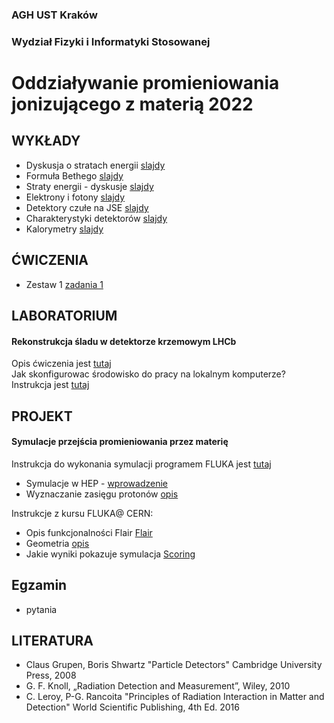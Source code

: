 ### AGH UST Kraków
### Wydział Fizyki i Informatyki Stosowanej
# Oddziaływanie promieniowania jonizującego z materią 2022

## WYKŁADY
- Dyskusja o stratach energii [slajdy](/FILES/opjzm_w1.pdf)
- Formuła Bethego  [slajdy](/FILES/opjzm_w2_2022.pdf)
- Straty energii - dyskusje [slajdy](/FILES/opjzm_w3_2022.pdf)
- Elektrony i fotony [slajdy](/FILES/opjzm_w4_2022.pdf)
- Detektory czułe na JSE [slajdy](/FILES/opjzm_w5.pdf)
- Charakterystyki detektorów [slajdy](/FILES/opjzm_w7.pdf)
- Kalorymetry [slajdy](/FILES/opjzm_w8.pdf)

## ĆWICZENIA 
- Zestaw 1  [zadania 1 ](/FILES/problemy_2022_1.pdf)

## LABORATORIUM  

#### Rekonstrukcja śladu w detektorze krzemowym LHCb
Opis ćwiczenia jest [tutaj](/FILES/velo_opis_2022.pdf) <br>
Jak skonfigurowac środowisko do pracy na lokalnym komputerze? Instrukcja jest [tutaj](https://agile.fis.agh.edu.pl/confluence/pages/viewpage.action?pageId=28837229)

## PROJEKT

#### Symulacje przejścia promieniowania przez materię 
Instrukcja do wykonania symulacji programem FLUKA jest [tutaj](https://agnieszkamucha.github.io/OPJzM/) <br>
- Symulacje w HEP - [wprowadzenie](/FILES/Simulation_intro.pdf)
- Wyznaczanie zasięgu protonów [opis](/FILES/opjzm_lab_zasieg.pdf)  


Instrukcje z kursu FLUKA@ CERN:
- Opis funkcjonalności Flair [Flair](/FILES/03_Introduction_to_Flair_and_basic_input_2021_online.pdf) 
- Geometria [opis](/FILES/04_Geometry_Basic_2021_online.pdf)
- Jakie wyniki pokazuje symulacja [Scoring](/FILES/08_Scoring_I_2021_online.pdf)


## Egzamin
- pytania 

## LITERATURA
- Claus Grupen, Boris Shwartz "Particle Detectors" Cambridge University Press, 2008
- G. F. Knoll, „Radiation Detection and Measurement”, Wiley, 2010
- C. Leroy, P-G. Rancoita "Principles of Radiation Interaction in Matter and Detection" World Scientific Publishing, 4th Ed. 2016
